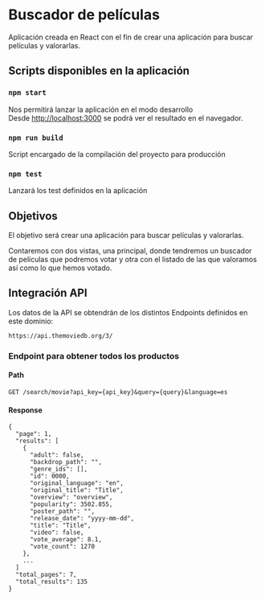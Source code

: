 # Buscador de películas

Aplicación creada en React con el fin de crear una aplicación para buscar películas y valorarlas.

## Scripts disponibles en la aplicación

### `npm start`

Nos permitirá lanzar la aplicación en el modo desarrollo\
Desde [http://localhost:3000](http://localhost:3000) se podrá ver el resultado en el navegador.

### `npm run build`

Script encargado de la compilación del proyecto para producción

### `npm test`

Lanzará los test definidos en la aplicación

## Objetivos

El objetivo será crear una aplicación para buscar películas y valorarlas.

Contaremos con dos vistas, una principal, donde tendremos un buscador de películas que podremos votar y otra con el listado de las que valoramos así como lo que hemos votado.

## Integración API

Los datos de la API se obtendrán de los distintos Endpoints definidos en este dominio:

```
https://api.themoviedb.org/3/
```

### Endpoint para obtener todos los productos

#### Path
```
GET /search/movie?api_key={api_key}&query={query}&language=es
```

#### Response

```
{
  "page": 1,
  "results": [
    {
      "adult": false,
      "backdrop_path": "",
      "genre_ids": [],
      "id": 0000,
      "original_language": "en",
      "original_title": "Title",
      "overview": "overview",
      "popularity": 3502.855,
      "poster_path": "",
      "release_date": "yyyy-mm-dd",
      "title": "Title",
      "video": false,
      "vote_average": 8.1,
      "vote_count": 1270
    },
    ...
  ]
  "total_pages": 7,
  "total_results": 135
}

```